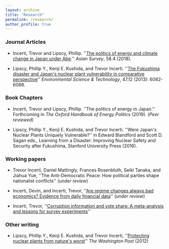 ```yaml
---
layout: archive
title: "Research"
permalink: /research/
author_profile: true
---
```


### Journal Articles


- Incerti, Trevor and Lipscy, Phillip. ''[The politics of energy and climate change in Japan under Abe](http://tincerti.github.io/files/AS5804_01_Incerti_and_Lipscy.pdf).'' *Asian Survey*, 58.4 (2018). 

- Lipscy, Phillip Y., Kenji E. Kushida, and Trevor Incerti. ''[The Fukushima disaster and Japan's nuclear plant vulnerability in comparative perspective](https://pubs.acs.org/doi/pdfplus/10.1021/es4004813)'' *Environmental Science & Technology*, 47.12 (2013): 6082-6088.

### Book Chapters


- Incerti, Trevor and Lipscy, Phillip. ''The politics of energy in Japan.'' Forthcoming in *The Oxford Handbook of Energy Politics* (2019). (*Peer reviewed*)

- Lipscy, Phillip Y., Kenji E. Kushida, and Trevor Incerti. ''Were Japan's Nuclear Plants Uniquely Vulnerable?'' in Edward Blandford and Scott D. Sagan eds., Learning from a Disaster: Improving Nuclear Safety and Security after Fukushima, Stanford University Press (2016).

### Working papers


- Trevor Incerti, Daniel Mattingly, Frances Rosenbluth, Seiki Tanaka, and Jiahua Yue, ''The Anti-Democratic Peace: How political parties shape nationalist conflicts'' (*under review*)

- Incerti, Devin, and Incerti, Trevor, ''[Are regime changes always bad economics? Evidence from daily financial data](http://tincerti.github.io/files/regime_changes.pdf)'' (*under review*)

- Incerti, Trevor, ''[Corruption information and vote share: A meta-analysis and lessons for survey experiments](http://tincerti.github.io/files/corruption_voting_meta.pdf)''

### Other writing


- Lipscy, Phillip Y., Kenji E. Kushida, and Trevor Incerti, ''[Protecting nuclear plants from nature's worst](https://www.washingtonpost.com/opinions/protecting-nuclear-plants-from-natures-worst/2012/10/31/5af389ac-2374-11e2-8448-81b1ce7d6978_story.html?noredirect=on&utm_term=.fd1845f1ab1a})'' *The Washington Post* (2012) 



